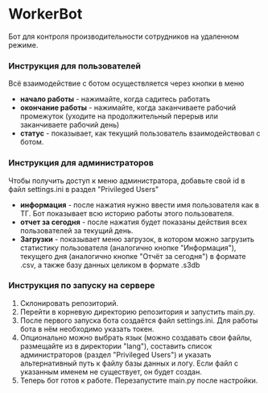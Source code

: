 # WorkerBot

Бот для контроля производительности сотрудников на удаленном режиме.

### Инструкция для пользователей

Всё взаимодействие с ботом осуществляется через кнопки в меню

* **начало работы** - нажимайте, когда садитесь работать
* **окончание работы** - нажимайте, когда заканчиваете рабочий промежуток (уходите на продолжительный перерыв или заканчиваете рабочий день)
* **статус** - показывает, как текущий пользователь взаимодействовал с ботом.

### Инструкция для администраторов

Чтобы получить доступ к меню администратора, добавьте свой id в файл settings.ini в раздел "Privileged Users"

* **информация** - после нажатия нужно ввести имя пользователя как в ТГ. Бот показывает всю историю работы этого пользователя.
* **отчет за сегодня** - после нажатия будет показаны действия всех пользователей за текущий день.
* **Загрузки** - показывает меню загрузок, в котором можно загрузить статистику пользователя (аналогично кнопке "Информация"), текущего дня (аналогично кнопке "Отчёт за сегодня") в формате .csv, а также базу данных целиком в формате .s3db

### Инструкция по запуску на сервере

1. Склонировать репозиторий.
2. Перейти в корневую директорию репозитория и запустить main.py.
3. После первого запуска бота создаётся файл settings.ini. Для работы бота в нём необходимо указать токен. 
4. Опционально можно выбрать язык (можно создавать свои файлы, размещайте из в директории "lang"), составить список администраторов (раздел "Privileged Users") и указать альтернативный путь к файлу базы данных и логу. Если файл с указанным именем не существует, он будет создан.
5. Теперь бот готов к работе. Перезапустите main.py после настройки.


